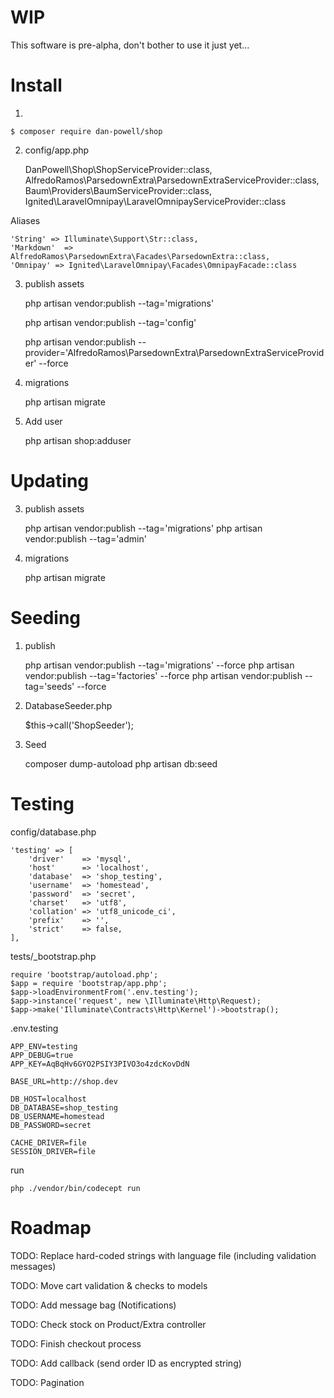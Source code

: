 
# WIP

This software is pre-alpha, don't bother to use it just yet...

# Install

1.

    $ composer require dan-powell/shop

2. config/app.php

    DanPowell\Shop\ShopServiceProvider::class,
    AlfredoRamos\ParsedownExtra\ParsedownExtraServiceProvider::class,
    Baum\Providers\BaumServiceProvider::class,
    Ignited\LaravelOmnipay\LaravelOmnipayServiceProvider::class
    
Aliases

    'String' => Illuminate\Support\Str::class,
    'Markdown'  => AlfredoRamos\ParsedownExtra\Facades\ParsedownExtra::class,
    'Omnipay' => Ignited\LaravelOmnipay\Facades\OmnipayFacade::class


3. publish assets

    php artisan vendor:publish --tag='migrations'
    
    php artisan vendor:publish --tag='config'
    
    php artisan vendor:publish --provider='AlfredoRamos\ParsedownExtra\ParsedownExtraServiceProvider' --force

4. migrations

    php artisan migrate

5. Add user

    php artisan shop:adduser <username> <password>


# Updating


3. publish assets

    php artisan vendor:publish --tag='migrations'
    php artisan vendor:publish --tag='admin'

4. migrations

    php artisan migrate


# Seeding

1. publish

    php artisan vendor:publish --tag='migrations' --force
    php artisan vendor:publish --tag='factories' --force
    php artisan vendor:publish --tag='seeds' --force

2. DatabaseSeeder.php

    $this->call('ShopSeeder');

3. Seed

    composer dump-autoload
    php artisan db:seed


# Testing



config/database.php

    'testing' => [
        'driver'    => 'mysql',
        'host'      => 'localhost',
        'database'  => 'shop_testing',
        'username'  => 'homestead',
        'password'  => 'secret',
        'charset'   => 'utf8',
        'collation' => 'utf8_unicode_ci',
        'prefix'    => '',
        'strict'    => false,
    ],
        
tests/_bootstrap.php

    require 'bootstrap/autoload.php';
    $app = require 'bootstrap/app.php';
    $app->loadEnvironmentFrom('.env.testing');
    $app->instance('request', new \Illuminate\Http\Request);
    $app->make('Illuminate\Contracts\Http\Kernel')->bootstrap();
    
.env.testing

    APP_ENV=testing
    APP_DEBUG=true
    APP_KEY=AqBqHv6GYO2PSIY3PIVO3o4zdcKovDdN
    
    BASE_URL=http://shop.dev
    
    DB_HOST=localhost
    DB_DATABASE=shop_testing
    DB_USERNAME=homestead
    DB_PASSWORD=secret
    
    CACHE_DRIVER=file
    SESSION_DRIVER=file

run

    php ./vendor/bin/codecept run

# Roadmap

TODO: Replace hard-coded strings with language file (including validation messages)

TODO: Move cart validation & checks to models

TODO: Add message bag (Notifications)

TODO: Check stock on Product/Extra controller

TODO: Finish checkout process

TODO: Add callback (send order ID as encrypted string)

TODO: Pagination

